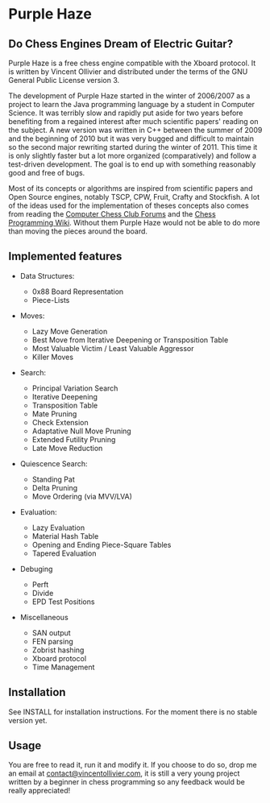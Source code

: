 Purple Haze
===========


Do Chess Engines Dream of Electric Guitar?
------------------------------------------

Purple Haze is a free chess engine compatible with the Xboard protocol. It is
written by Vincent Ollivier and distributed under the terms of the GNU General 
Public License version 3.

The development of Purple Haze started in the winter of 2006/2007 as a project
to learn the Java programming language by a student in Computer Science.
It was terribly slow and rapidly put aside for two years before benefiting from 
a regained interest after much scientific papers' reading on the subject. A new
version was written in C++ between the summer of 2009 and the beginning of 2010
but it was very bugged and difficult to maintain so the second major 
rewriting started during the winter of 2011. This time it is only slightly
faster but a lot more organized (comparatively) and follow a test-driven 
development. The goal is to end up with something reasonably good and free of
bugs.

Most of its concepts or algorithms are inspired from scientific papers and 
Open Source engines, notably TSCP, CPW, Fruit, Crafty and Stockfish. A lot of 
the ideas used for the implementation of theses concepts also comes from 
reading the [Computer Chess Club Forums](http://talkchess.com/forum/) and the 
[Chess Programming Wiki](http://chessprogramming.wikispaces.com/). Without 
them Purple Haze would not be able to do more than moving the pieces around 
the board.


Implemented features
--------------------

* Data Structures:
    * 0x88 Board Representation
    * Piece-Lists

* Moves:
    * Lazy Move Generation
    * Best Move from Iterative Deepening or Transposition Table
    * Most Valuable Victim / Least Valuable Aggressor
    * Killer Moves

* Search:
    * Principal Variation Search
    * Iterative Deepening
    * Transposition Table
    * Mate Pruning
    * Check Extension
    * Adaptative Null Move Pruning
    * Extended Futility Pruning
    * Late Move Reduction

* Quiescence Search:
    * Standing Pat
    * Delta Pruning
    * Move Ordering (via MVV/LVA)

* Evaluation:
    * Lazy Evaluation
    * Material Hash Table
    * Opening and Ending Piece-Square Tables
    * Tapered Evaluation

* Debuging
    * Perft
    * Divide
    * EPD Test Positions

* Miscellaneous
    * SAN output
    * FEN parsing
    * Zobrist hashing
    * Xboard protocol
    * Time Management


Installation
------------

See INSTALL for installation instructions. For the moment there is no stable
version yet.


Usage
-----

You are free to read it, run it and modify it. If you choose to do so, drop me
an email at <contact@vincentollivier.com>, it is still a very young project 
written by a beginner in chess programming so any feedback would be really 
appreciated!
